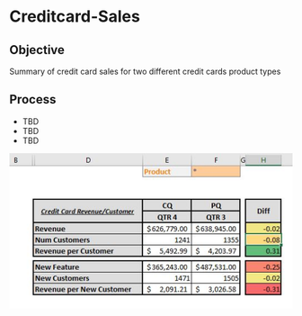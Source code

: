 # Creditcard-Sales

## Objective 
Summary of credit card sales for two different credit cards product types

## Process 
- TBD
- TBD
- TBD  

![Credit Card Sales](image/Creditcard.JPG)
